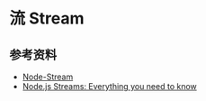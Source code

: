# 流 Stream



## 参考资料

- [Node-Stream](https://nodejs.org/dist/latest-v12.x/docs/api/stream.html)
- [Node.js Streams: Everything you need to know](https://www.freecodecamp.org/news/node-js-streams-everything-you-need-to-know-c9141306be93/)
